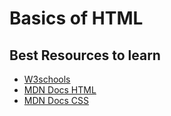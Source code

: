 # Basics of HTML

## Best Resources to learn

- [W3schools](https://www.w3schools.com/html/)
- [MDN Docs HTML](https://developer.mozilla.org/en-US/docs/Learn/Getting_started_with_the_web/HTML_basics)
- [MDN Docs CSS](https://developer.mozilla.org/en-US/docs/Learn/Getting_started_with_the_web/CSS_basics)
